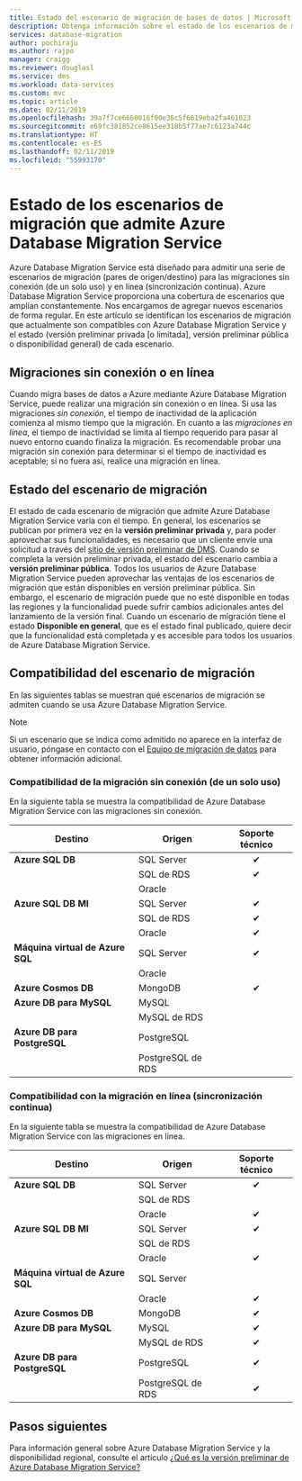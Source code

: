 ```yaml
---
title: Estado del escenario de migración de bases de datos | Microsoft Docs
description: Obtenga información sobre el estado de los escenarios de migración que admite Azure Database Migration Service.
services: database-migration
author: pochiraju
ms.author: rajpo
manager: craigg
ms.reviewer: douglasl
ms.service: dms
ms.workload: data-services
ms.custom: mvc
ms.topic: article
ms.date: 02/11/2019
ms.openlocfilehash: 39a7f7ce6660016f00e36c5f6619eba2fa461023
ms.sourcegitcommit: e69fc381852ce8615ee318b5f77ae7c6123a744c
ms.translationtype: HT
ms.contentlocale: es-ES
ms.lasthandoff: 02/11/2019
ms.locfileid: "55993170"
---
```

# <a name="status-of-migration-scenarios-supported-by-the-azure-database-migration-service"></a>Estado de los escenarios de migración que admite Azure Database Migration Service
Azure Database Migration Service está diseñado para admitir una serie de escenarios de migración (pares de origen/destino) para las migraciones sin conexión (de un solo uso) y en línea (sincronización continua). Azure Database Migration Service proporciona una cobertura de escenarios que amplían constantemente. Nos encargamos de agregar nuevos escenarios de forma regular. En este artículo se identifican los escenarios de migración que actualmente son compatibles con Azure Database Migration Service y el estado (versión preliminar privada [o limitada], versión preliminar pública o disponibilidad general) de cada escenario.

## <a name="offline-versus-online-migrations"></a>Migraciones sin conexión o en línea
Cuando migra bases de datos a Azure mediante Azure Database Migration Service, puede realizar una migración sin conexión o en línea. Si usa las migraciones *sin conexión*, el tiempo de inactividad de la aplicación comienza al mismo tiempo que la migración. En cuanto a las *migraciones en línea*, el tiempo de inactividad se limita al tiempo requerido para pasar al nuevo entorno cuando finaliza la migración. Es recomendable probar una migración sin conexión para determinar si el tiempo de inactividad es aceptable; si no fuera así, realice una migración en línea.

## <a name="migration-scenario-status"></a>Estado del escenario de migración
El estado de cada escenario de migración que admite Azure Database Migration Service varía con el tiempo. En general, los escenarios se publican por primera vez en la **versión preliminar privada** y, para poder aprovechar sus funcionalidades, es necesario que un cliente envíe una solicitud a través del [sitio de versión preliminar de DMS](https://aka.ms/dms-preview). Cuando se completa la versión preliminar privada, el estado del escenario cambia a **versión preliminar pública**. Todos los usuarios de Azure Database Migration Service pueden aprovechar las ventajas de los escenarios de migración que están disponibles en versión preliminar pública. Sin embargo, el escenario de migración puede que no esté disponible en todas las regiones y la funcionalidad puede sufrir cambios adicionales antes del lanzamiento de la versión final. Cuando un escenario de migración tiene el estado **Disponible en general**, que es el estado final publicado, quiere decir que la funcionalidad está completada y es accesible para todos los usuarios de Azure Database Migration Service. 

## <a name="migration-scenario-support"></a>Compatibilidad del escenario de migración

En las siguientes tablas se muestran qué escenarios de migración se admiten cuando se usa Azure Database Migration Service.

> [!NOTE]
> Si un escenario que se indica como admitido no aparece en la interfaz de usuario, póngase en contacto con el [Equipo de migración de datos](mailto:datamigrationteam@microsoft.com) para obtener información adicional.

### <a name="offline-one-time-migration-support"></a>Compatibilidad de la migración sin conexión (de un solo uso)
En la siguiente tabla se muestra la compatibilidad de Azure Database Migration Service con las migraciones sin conexión.

| Destino  | Origen | Soporte técnico |
| ------------- | ------------- | :-------------: |
| **Azure SQL DB**  | SQL Server | ✔ |
|   | SQL de RDS  |  ✔ |
|   | Oracle  |   |
| **Azure SQL DB MI**  | SQL Server  | ✔ |
|   | SQL de RDS  | ✔ |
|   | Oracle  | ✔  |
| **Máquina virtual de Azure SQL**  | SQL Server | ✔ |
|   | Oracle  |   |
| **Azure Cosmos DB**  | MongoDB | ✔ |
| **Azure DB para MySQL**  | MySQL |  |
|   | MySQL de RDS  |  |
| **Azure DB para PostgreSQL**  | PostgreSQL |  |
|  | PostgreSQL de RDS  |  |

### <a name="online-continuous-sync-migration-support"></a>Compatibilidad con la migración en línea (sincronización continua)
En la siguiente tabla se muestra la compatibilidad de Azure Database Migration Service con las migraciones en línea.

| Destino  | Origen | Soporte técnico |
| ------------- | ------------- | :-------------: |
| **Azure SQL DB**  | SQL Server | ✔ |
|   | SQL de RDS  |   |
|   | Oracle  |  ✔ |
| **Azure SQL DB MI**  | SQL Server  | ✔ |
|   | SQL de RDS  |  |
|   | Oracle  | ✔  |
| **Máquina virtual de Azure SQL**  | SQL Server  |   |
|   | Oracle  | ✔  |
| **Azure Cosmos DB**  | MongoDB  | ✔ |
| **Azure DB para MySQL**  | MySQL | ✔ |
|   | MySQL de RDS  | ✔ |
| **Azure DB para PostgreSQL**  | PostgreSQL | ✔ |
|  | PostgreSQL de RDS  | ✔ |

## <a name="next-steps"></a>Pasos siguientes
Para información general sobre Azure Database Migration Service y la disponibilidad regional, consulte el artículo [¿Qué es la versión preliminar de Azure Database Migration Service?](dms-overview.md) 
